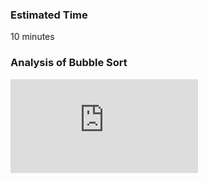 ### Estimated Time
10 minutes

### Analysis of Bubble Sort
<iframe src="https://www.youtube.com/embed/4E6CIJgl42I" frameborder="0" allow="autoplay; encrypted-media" allowfullscreen></iframe>


